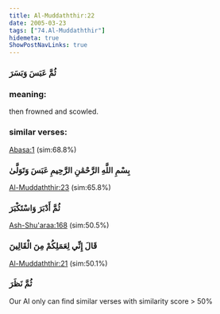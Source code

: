 ```yaml
---
title: Al-Muddaththir:22
date: 2005-03-23
tags: ["74.Al-Muddaththir"]
hidemeta: true 
ShowPostNavLinks: true 
---
```

### ثُمَّ عَبَسَ وَبَسَرَ
### meaning: 
then frowned and scowled.
### similar verses: 

[Abasa:1](/80/1) (sim:68.8%)

### بِسْمِ اللَّهِ الرَّحْمَٰنِ الرَّحِيمِ عَبَسَ وَتَوَلَّىٰ

[Al-Muddaththir:23](/74/23) (sim:65.8%)

### ثُمَّ أَدْبَرَ وَاسْتَكْبَرَ

[Ash-Shu'araa:168](/26/168) (sim:50.5%)

### قَالَ إِنِّي لِعَمَلِكُمْ مِنَ الْقَالِينَ

[Al-Muddaththir:21](/74/21) (sim:50.1%)

### ثُمَّ نَظَرَ

Our AI only can find similar verses with similarity score > 50% 
